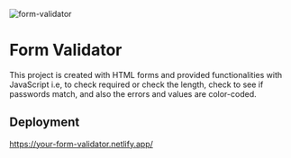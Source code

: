 ![form-validator](https://user-images.githubusercontent.com/74613776/109196696-0a979880-77c2-11eb-8714-1fdb4ad4624a.PNG)

# Form Validator

This project is created with HTML forms and provided functionalities with JavaScript i.e, to check required or check the length, check to see if passwords match, and also the errors and values are color-coded.
  
## Deployment

https://your-form-validator.netlify.app/
